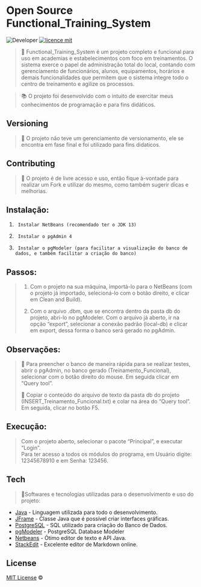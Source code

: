 
# Open Source Functional_Training_System
![Developer](https://img.shields.io/badge/GabrielFSSantos-Functional__Training__System-blue)
[![licence mit](https://img.shields.io/github/license/GabrielFSSantos/Functional_Training_System)](https://github.com/GabrielFSSantos/Functional_Training_System/blob/master/LICENSE.md)

> :bicyclist: Functional_Training_System é um projeto completo e funcional para uso em academias e estabelecimentos com foco em treinamentos. O sistema exerce o papel de administração total do local, contando com gerenciamento de funcionários, alunos, equipamentos, horários e demais funcionalidades que permitem que o sistema integre todo o centro de treinamento e agilize os processos.   <br>

> :books: O projeto foi desenvolvido com o intuito de exercitar meus conhecimentos de programação e para fins didáticos.

## Versioning
> :flags: O projeto não teve um gerenciamento de versionamento, ele se encontra em fase final e foi utilizado para fins didaticos.

## Contributing
> :information_desk_person: O projeto é de livre acesso e uso, então fique à-vontade para realizar um Fork e utilizar do mesmo, como também sugerir dicas e melhorias.

## Instalação:      
1.      Instalar NetBeans (recomendado ter o JDK 13)       
2.      Instalar o pgAdmin 4        
3.      Instalar o pgModeler (para facilitar a visualização do banco de dados, e também facilitar a criação do banco)

## Passos:           
>1. Com o projeto na sua máquina, importá-lo para o NetBeans (com o projeto já importado, selecioná-lo com o botão direito, e clicar em Clean and Build).
>
>2. Com o arquivo .dbm, que se encontra dentro da pasta db do projeto, abri-lo no pgModeler. Com o arquivo já aberto, ir na opção “export”, selecionar a conexão padrão (local-db) e clicar em export, dessa forma o banco será gerado no pgAdmin.          


## Observações:
> :floppy_disk: Para preencher o banco de maneira rápida para se realizar testes, abrir o pgAdmin, no banco gerado (Treinamento_Funcional), selecionar com o botão direito do mouse. Em seguida clicar em “Query tool”.
>       
> :page_facing_up: Copiar o conteúdo do arquivo de texto da pasta db do projeto (INSERT_Treinamento_Funcional.txt) e colar na área do “Query tool”. Em seguida, clicar no botão F5.         


## Execução:       
> Com o projeto aberto, selecionar o pacote “Principal”, e executar “Login”.        
> Para ter acesso a todos os módulos do programa, em Usuário digite: 12345678910 e em Senha: 123456. 

## Tech
> :space_invader:Softwares e tecnologias utilizadas para o desenvolvimento e uso do projeto:

* [Java] - Linguagem utilizada para todo o desenvolvimento.
* [JFrame] - Classe Java que é possível criar interfaces gráficas.
* [PostgreSQL] - SQL utilizado para criação do Banco de Dados.
* [pgModeler] - PostgreSQL Database Modeler
* [Netbeans] - Ótimo editor de texto e API Java.
* [StackEdit] - Excelente editor de Markdown online.

## License
[MIT License](https://github.com/afonsopacifer/open-source-boilerplate/blob/master/LICENSE.md) ©



[Java]: <https://www.java.com/pt_BR/>
[JFrame]: <https://docs.oracle.com/javase/7/docs/api/javax/swing/JFrame.html>
[PostgreSQL]: <https://www.postgresql.org/>
[pgModeler]: <https://pgmodeler.io/>
[Netbeans]: <https://netbeans.org/>
[StackEdit]: <https://stackedit.io/>
